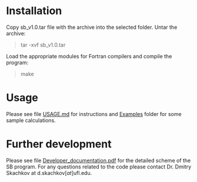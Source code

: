 
# Installation

Copy sb_v1.0.tar file with the archive into the selected folder. Untar the archive:

> tar -xvf sb_v1.0.tar

Load the appropriate modules for Fortran compilers and compile the program:

> make

# Usage

Please see file [USAGE.md](USAGE.md) for instructions and [Examples](../Examples) folder for some sample calculations.

# Further development

Please see file [Developer_documentation.pdf](https://github.com/Dmitry-Skachkov/SB/blob/main/Docs/Devepoler_documentation.pdf) for the detailed scheme of the SB program. For any questions related to the code please contact Dr. Dmitry Skachkov at d.skachkov[_at_]ufl.edu. 
